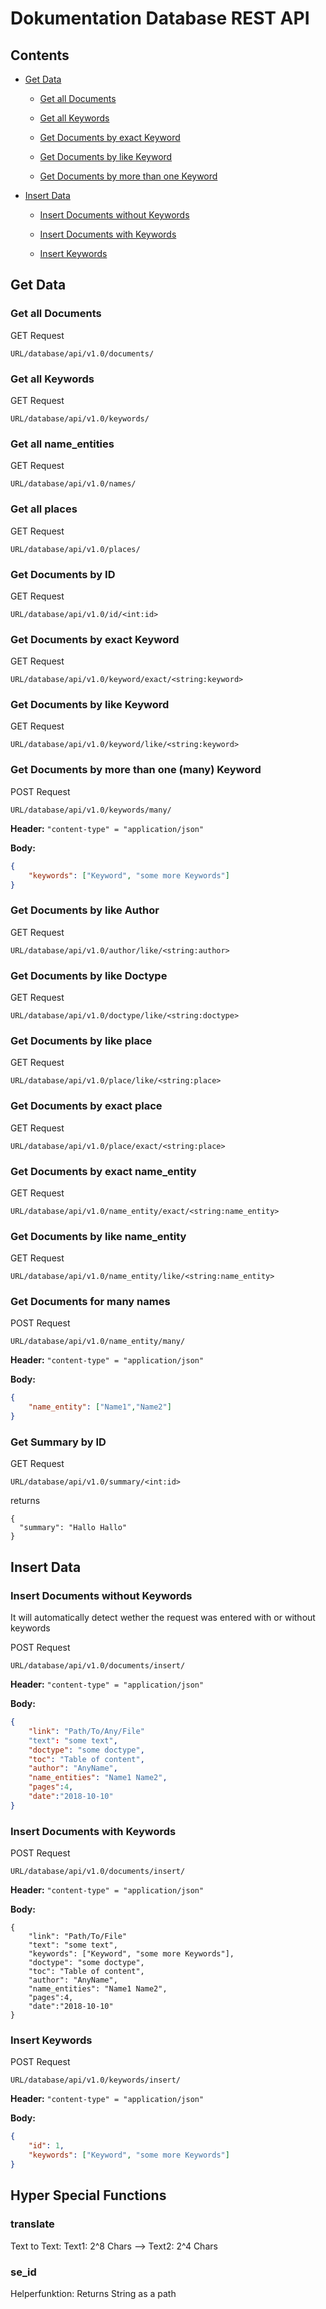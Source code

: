 # Dokumentation Database REST API

## Contents

- [Get Data](#get-data)

  - [Get all Documents](#get-all-documents)

  - [Get all Keywords](get-all-keywords)

  - [Get Documents by exact Keyword](#get-documents-by-exact-keyword)

  - [Get Documents by like Keyword](#get-documents-by-like-keyword)

  - [Get Documents by more than one Keyword](#get-documents-by-more-than-one-keyword)

- [Insert Data](#insert-data)

  - [Insert Documents without Keywords](#insert-documents-without-keywords)

  - [Insert Documents with Keywords](#insert-documents-with-keywords)

  - [Insert Keywords](#insert-keywords)

## Get Data

### Get all Documents

GET Request

```
URL/database/api/v1.0/documents/
```

### Get all Keywords

GET Request

```
URL/database/api/v1.0/keywords/
```

### Get all name_entities

GET Request

```
URL/database/api/v1.0/names/
```

### Get all places

GET Request

```
URL/database/api/v1.0/places/
```

### Get Documents by ID

GET Request

```
URL/database/api/v1.0/id/<int:id>
```


### Get Documents by exact Keyword

GET Request

```
URL/database/api/v1.0/keyword/exact/<string:keyword>
```

### Get Documents by like Keyword

GET Request

```
URL/database/api/v1.0/keyword/like/<string:keyword>
```

### Get Documents by more than one (many) Keyword

POST Request

```
URL/database/api/v1.0/keywords/many/
```

**Header:** `"content-type" = "application/json"`

**Body:**

```json
{
    "keywords": ["Keyword", "some more Keywords"] 
}
```

### Get Documents by like Author

GET Request

```
URL/database/api/v1.0/author/like/<string:author>
```

### Get Documents by like Doctype

GET Request

```
URL/database/api/v1.0/doctype/like/<string:doctype>
```


### Get Documents by like place

GET Request

```
URL/database/api/v1.0/place/like/<string:place>
```

### Get Documents by exact place

GET Request

```
URL/database/api/v1.0/place/exact/<string:place>
```

### Get Documents by exact name_entity

GET Request

```
URL/database/api/v1.0/name_entity/exact/<string:name_entity>
```

### Get Documents by like name_entity

GET Request

```
URL/database/api/v1.0/name_entity/like/<string:name_entity>
```

### Get Documents for many names

POST Request

```
URL/database/api/v1.0/name_entity/many/
```

**Header:** `"content-type" = "application/json"`

**Body:**

```json
{
    "name_entity": ["Name1","Name2"]
}
```

### Get Summary by ID

GET Request

```
URL/database/api/v1.0/summary/<int:id>
```

returns

```
{
  "summary": "Hallo Hallo"
}
```

## Insert Data

### Insert Documents without Keywords

It will automatically detect wether the request was entered with or without keywords

POST Request

```
URL/database/api/v1.0/documents/insert/
```

**Header:** `"content-type" = "application/json"`

**Body:**

```json
{
    "link": "Path/To/Any/File"    
    "text": "some text",
    "doctype": "some doctype",
    "toc": "Table of content",
    "author": "AnyName",
    "name_entities": "Name1 Name2",
    "pages":4,
    "date":"2018-10-10"
}
```

### Insert Documents with Keywords

POST Request

```
URL/database/api/v1.0/documents/insert/
```

**Header:** `"content-type" = "application/json"`

**Body:**

```
{
    "link": "Path/To/File"    
    "text": "some text",
    "keywords": ["Keyword", "some more Keywords"],
    "doctype": "some doctype",
    "toc": "Table of content",
    "author": "AnyName",
    "name_entities": "Name1 Name2",
    "pages":4,
    "date":"2018-10-10"
}
```

### Insert Keywords

POST Request

```
URL/database/api/v1.0/keywords/insert/
```

**Header:** `"content-type" = "application/json"`

**Body:**

```json
{
    "id": 1,
    "keywords": ["Keyword", "some more Keywords"] 
}
```

## Hyper Special Functions

### translate
Text to Text: Text1: 2^8 Chars --> Text2: 2^4 Chars 

### se_id
Helperfunktion: Returns String as a path
